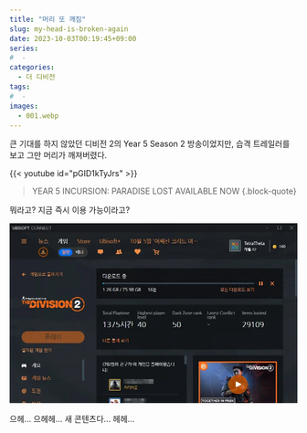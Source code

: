 ```yaml
---
title: "머리 또 깨짐"
slug: my-head-is-broken-again
date: 2023-10-03T00:19:45+09:00
series:
#  - 
categories:
  - 더 디비전
tags:
#  - 
images:
  - 001.webp
---
```


큰 기대를 하지 않았던 디비전 2의 Year 5 Season 2 방송이었지만, 습격 트레일러를 보고 그만 머리가 깨져버렸다.

{{< youtube id="pGID1kTyJrs" >}}

> YEAR 5
> INCURSION: PARADISE LOST
> AVAILABLE NOW
{.block-quote}

뭐라고? 지금 즉시 이용 가능이라고?

![](001.webp)

으헤... 으헤헤... 새 콘텐츠다... 헤헤...
